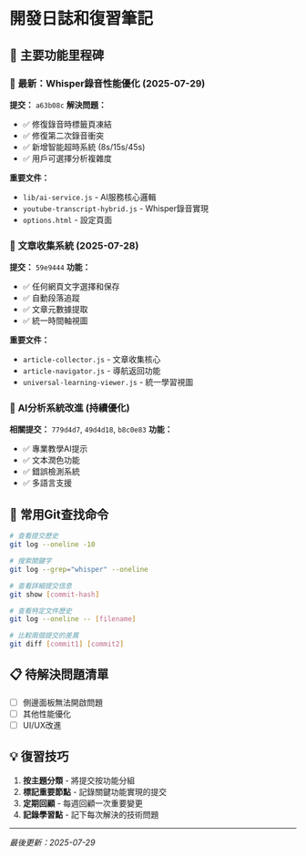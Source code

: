 # 開發日誌和復習筆記

## 🚀 主要功能里程碑

### 📱 **最新：Whisper錄音性能優化** (2025-07-29)
**提交：** `a63b08c`
**解決問題：**
- ✅ 修復錄音時標籤頁凍結
- ✅ 修復第二次錄音衝突
- ✅ 新增智能超時系統 (8s/15s/45s)
- ✅ 用戶可選擇分析複雜度

**重要文件：**
- `lib/ai-service.js` - AI服務核心邏輯
- `youtube-transcript-hybrid.js` - Whisper錄音實現
- `options.html` - 設定頁面

### 📰 **文章收集系統** (2025-07-28)
**提交：** `59e9444`
**功能：**
- ✅ 任何網頁文字選擇和保存
- ✅ 自動段落追蹤
- ✅ 文章元數據提取
- ✅ 統一時間軸視圖

**重要文件：**
- `article-collector.js` - 文章收集核心
- `article-navigator.js` - 導航返回功能
- `universal-learning-viewer.js` - 統一學習視圖

### 🤖 **AI分析系統改進** (持續優化)
**相關提交：** `779d4d7`, `49d4d18`, `b8c0e83`
**功能：**
- ✅ 專業教學AI提示
- ✅ 文本潤色功能
- ✅ 錯誤檢測系統
- ✅ 多語言支援

## 🔧 **常用Git查找命令**

```bash
# 查看提交歷史
git log --oneline -10

# 搜索關鍵字
git log --grep="whisper" --oneline

# 查看詳細提交信息
git show [commit-hash]

# 查看特定文件歷史
git log --oneline -- [filename]

# 比較兩個提交的差異
git diff [commit1] [commit2]
```

## 📋 **待解決問題清單**

- [ ] 側邊面板無法開啟問題
- [ ] 其他性能優化
- [ ] UI/UX改進

## 💡 **復習技巧**

1. **按主題分類** - 將提交按功能分組
2. **標記重要節點** - 記錄關鍵功能實現的提交
3. **定期回顧** - 每週回顧一次重要變更
4. **記錄學習點** - 記下每次解決的技術問題

---
*最後更新：2025-07-29*